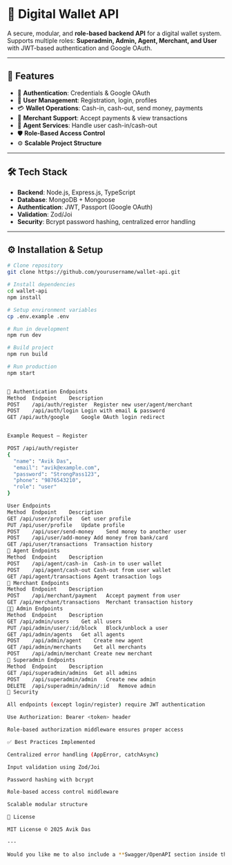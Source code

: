 # 📱 Digital Wallet API

A secure, modular, and **role-based backend API** for a digital wallet system.  
Supports multiple roles: **Superadmin, Admin, Agent, Merchant, and User** with JWT-based authentication and Google OAuth.

---

## 🚀 Features
- 🔑 **Authentication**: Credentials & Google OAuth  
- 👤 **User Management**: Registration, login, profiles  
- 💳 **Wallet Operations**: Cash-in, cash-out, send money, payments  
- 🛒 **Merchant Support**: Accept payments & view transactions  
- 🏦 **Agent Services**: Handle user cash-in/cash-out  
- 🛡️ **Role-Based Access Control**  
- ⚙️ **Scalable Project Structure**

---

## 🛠️ Tech Stack
- **Backend**: Node.js, Express.js, TypeScript  
- **Database**: MongoDB + Mongoose  
- **Authentication**: JWT, Passport (Google OAuth)  
- **Validation**: Zod/Joi  
- **Security**: Bcrypt password hashing, centralized error handling  

---

## ⚙️ Installation & Setup

```bash
# Clone repository
git clone https://github.com/yourusername/wallet-api.git

# Install dependencies
cd wallet-api
npm install

# Setup environment variables
cp .env.example .env

# Run in development
npm run dev

# Build project
npm run build

# Run production
npm start


🔑 Authentication Endpoints
Method	Endpoint	Description
POST	/api/auth/register	Register new user/agent/merchant
POST	/api/auth/login	Login with email & password
GET	/api/auth/google	Google OAuth login redirect


Example Request – Register

POST /api/auth/register
{
  "name": "Avik Das",
  "email": "avik@example.com",
  "password": "StrongPass123",
  "phone": "9876543210",
  "role": "user"
}

User Endpoints
Method	Endpoint	Description
GET	/api/user/profile	Get user profile
PUT	/api/user/profile	Update profile
POST	/api/user/send-money	Send money to another user
POST	/api/user/add-money	Add money from bank/card
GET	/api/user/transactions	Transaction history
🏦 Agent Endpoints
Method	Endpoint	Description
POST	/api/agent/cash-in	Cash-in to user wallet
POST	/api/agent/cash-out	Cash-out from user wallet
GET	/api/agent/transactions	Agent transaction logs
🛒 Merchant Endpoints
Method	Endpoint	Description
POST	/api/merchant/payment	Accept payment from user
GET	/api/merchant/transactions	Merchant transaction history
👨‍💼 Admin Endpoints
Method	Endpoint	Description
GET	/api/admin/users	Get all users
PUT	/api/admin/user/:id/block	Block/unblock a user
GET	/api/admin/agents	Get all agents
POST	/api/admin/agent	Create new agent
GET	/api/admin/merchants	Get all merchants
POST	/api/admin/merchant	Create new merchant
🦸 Superadmin Endpoints
Method	Endpoint	Description
GET	/api/superadmin/admins	Get all admins
POST	/api/superadmin/admin	Create new admin
DELETE	/api/superadmin/admin/:id	Remove admin
🔐 Security

All endpoints (except login/register) require JWT authentication

Use Authorization: Bearer <token> header

Role-based authorization middleware ensures proper access

✅ Best Practices Implemented

Centralized error handling (AppError, catchAsync)

Input validation using Zod/Joi

Password hashing with bcrypt

Role-based access control middleware

Scalable modular structure

📜 License

MIT License © 2025 Avik Das

---

Would you like me to also include a **Swagger/OpenAPI section inside this README** (so devs can see interactive docs via `/api/docs`), or keep it as a clean markdown guide only?
